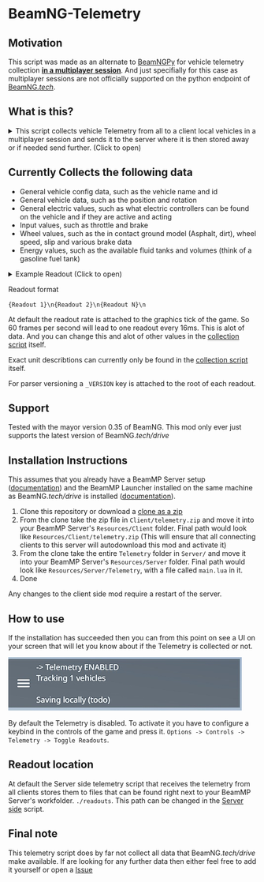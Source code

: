 # BeamNG-Telemetry

## Motivation
This script was made as an alternate to [BeamNGPy](https://github.com/BeamNG/BeamNGpy) for vehicle telemetry collection __[in a multiplayer session](https://beammp.com)__. And just specifially for this case as multiplayer sessions are not officially supported on the python endpoint of [BeamNG.*tech*](https://beamng.tech).

## What is this?
<details>
<summary>This script collects vehicle Telemetry from all to a client local vehicles in a multiplayer session and sends it to the server where it is then stored away or if needed send further. (Click to open)</summary>

![route](./.img/route.jpg)
</details>

## Currently Collects the following data
- General vehicle config data, such as the vehicle name and id
- General vehicle data, such as the position and rotation
- General electric values, such as what electric controllers can be found on the vehicle and if they are active and acting
- Input values, such as throttle and brake
- Wheel values, such as the in contact ground model (Asphalt, dirt), wheel speed, slip and various brake data
- Energy values, such as the available fluid tanks and volumes (think of a gasoline fuel tank)

<details>
<summary>Example Readout (Click to open)</summary>

```json
{
  "_VERSION": 1,
  "config": {
    "config": "settings/default.pc",
    "id": 41675,
    "jbm": "etkc"
  },
  "electrics": {
    "absActive": false,
    "escActive": false,
    "hasAbs": true,
    "hasEsc": true,
    "hasTcs": true,
    "odometer": 226.2229014,
    "signalHazardActive": false,
    "signalLeftActive": false,
    "signalReverseActive": false,
    "signalRightActive": false,
    "tcsActive": false,
    "twoStepEnabled": false
  },
  "energy": {
    "mainTank": {
      "energyCapacity": 1556250000,
      "energyDensity": 41500000,
      "energyType": "gasoline",
      "fluidCapacity": 50,
      "leakRate": 0,
      "remainingEnergyCapacity": 1550578432,
      "remainingFluidCapacity": 49.81778095
    }
  },
  "gameVersion": "0.35.4.0.18091",
  "general": {
    "accel": 0.08223197677,
    "altToMsl": 224.323525,
    "altToSurface": 0.09737449605,
    "dir": {
      "x": 0.3599453568,
      "y": 0.9169647098,
      "z": -0.1720905304
    },
    "dirUp": {
      "x": 0.09386821836,
      "y": 0.1478624642,
      "z": 0.9845432043
    },
    "heading": 21,
    "pos": {
      "x": 937.226614,
      "y": 627.9459108,
      "z": 224.323525
    },
    "rot": {
      "w": -0.1866491735,
      "x": 0.03254408017,
      "y": 0.08172975481,
      "z": 0.9784801006
    },
    "vel": {
      "x": 1.031052828,
      "y": 10.31431293,
      "z": -2.010768175
    }
  },
  "inputs": {
    "brake": 0,
    "clutch": 0,
    "parkingBrake": 0,
    "steering": -0.526658696,
    "throttle": 1
  },
  "time": 15087,
  "wheels": {
    "FL": {
      "angularVelocity": -31.86182976,
      "brake": {
        "absActive": false,
        "absFrequency": 100,
        "brakeCoolingArea": 0.150529412,
        "brakeCoreEnergyCoef": 0.0002989000478,
        "brakeCoreTemperature": 286.3500758,
        "brakeDiameter": 0.37,
        "brakeMaterial": "carbon-ceramic",
        "brakeMeltingPoint": 1800,
        "brakeSpecHeat": 820,
        "brakeSurfaceEnergyCoef": 0.001693766938,
        "brakeSurfaceTemperature": 287.1362922,
        "brakeThermalEfficiency": 0.9819911854,
        "brakeTorque": 2800,
        "brakeType": "carbon-ceramic-vented-disc",
        "brakingTorque": 0
      },
      "contactMaterial": "DIRT_DUSTY",
      "contactMaterialID": 14,
      "downForce": 5914.234863,
      "hasTire": true,
      "hubRadius": 0.255,
      "isBroken": false,
      "isDeflated": false,
      "radius": 0.33,
      "slip": 2.767340422,
      "slipEnergy": 4870.25293,
      "treadCoef": 0.4,
      "wheelSpeed": 10.46989959
    },
    "FR": {
      "angularVelocity": 29.07282639,
      "brake": {
        "absActive": true,
        "absFrequency": 100,
        "brakeCoolingArea": 0.150529412,
        "brakeCoreEnergyCoef": 0.0002989000478,
        "brakeCoreTemperature": 274.1047585,
        "brakeDiameter": 0.37,
        "brakeMaterial": "carbon-ceramic",
        "brakeMeltingPoint": 1800,
        "brakeSpecHeat": 820,
        "brakeSurfaceEnergyCoef": 0.001693766938,
        "brakeSurfaceTemperature": 271.4348818,
        "brakeThermalEfficiency": 0.9758834237,
        "brakeTorque": 2800,
        "brakeType": "carbon-ceramic-vented-disc",
        "brakingTorque": 0
      },
      "contactMaterial": "DIRT_DUSTY",
      "contactMaterialID": 14,
      "downForce": 0.0002344078093,
      "hasTire": true,
      "hubRadius": 0.255,
      "isBroken": false,
      "isDeflated": false,
      "radius": 0.33,
      "slip": 1.508722663,
      "slipEnergy": 0.2433418781,
      "treadCoef": 0.4,
      "wheelSpeed": 9.625636369
    },
    "RL": {
      "angularVelocity": -47.3743515,
      "brake": {
        "absActive": false,
        "absFrequency": 100,
        "brakeCoolingArea": 0.130874823,
        "brakeCoreEnergyCoef": 0.0005518154729,
        "brakeCoreTemperature": 267.6956301,
        "brakeDiameter": 0.345,
        "brakeMaterial": "carbon-ceramic",
        "brakeMeltingPoint": 1800,
        "brakeSpecHeat": 820,
        "brakeSurfaceEnergyCoef": 0.003126954346,
        "brakeSurfaceTemperature": 259.0945702,
        "brakeThermalEfficiency": 0.9699556541,
        "brakeTorque": 1500,
        "brakeType": "carbon-ceramic-vented-disc",
        "brakingTorque": 0
      },
      "contactMaterial": "ASPHALT",
      "contactMaterialID": 10,
      "downForce": 1046.509155,
      "hasTire": true,
      "hubRadius": 0.255,
      "isBroken": false,
      "isDeflated": false,
      "radius": 0.33,
      "slip": 5.81640625,
      "slipEnergy": 8452.280273,
      "treadCoef": 0.4,
      "wheelSpeed": 15.60778231
    },
    "RR": {
      "angularVelocity": 44.74794006,
      "brake": {
        "absActive": false,
        "absFrequency": 100,
        "brakeCoolingArea": 0.130874823,
        "brakeCoreEnergyCoef": 0.0005518154729,
        "brakeCoreTemperature": 261.7592303,
        "brakeDiameter": 0.345,
        "brakeMaterial": "carbon-ceramic",
        "brakeMeltingPoint": 1800,
        "brakeSpecHeat": 820,
        "brakeSurfaceEnergyCoef": 0.003126954346,
        "brakeSurfaceTemperature": 253.4404388,
        "brakeThermalEfficiency": 0.9668522191,
        "brakeTorque": 1500,
        "brakeType": "carbon-ceramic-vented-disc",
        "brakingTorque": 0
      },
      "contactMaterial": "DIRT_DUSTY",
      "contactMaterialID": 14,
      "downForce": 7256.098633,
      "hasTire": true,
      "hubRadius": 0.255,
      "isBroken": false,
      "isDeflated": false,
      "radius": 0.33,
      "slip": 5.902441025,
      "slipEnergy": 25653.81445,
      "treadCoef": 0.4,
      "wheelSpeed": 14.76346935
    }
  }
}
```
</details>

Readout format
```
{Readout 1}\n{Readout 2}\n{Readout N}\n
```

At default the readout rate is attached to the graphics tick of the game. So 60 frames per second will lead to one readout every 16ms. This is alot of data. And you can change this and alot of other values in the [collection script](https://github.com/OfficialLambdax/BeamNG-Telemetry/blob/main/Client/telemetry/lua/vehicle/extensions/auto/Telemetry.lua) itself.

Exact unit describtions can currently only be found in the [collection script](https://github.com/OfficialLambdax/BeamNG-Telemetry/blob/main/Client/telemetry/lua/vehicle/extensions/auto/Telemetry.lua#L79) itself.

For parser versioning a `_VERSION` key is attached to the root of each readout.

## Support
Tested with the mayor version 0.35 of BeamNG.
This mod only ever just supports the latest version of BeamNG.*tech/drive*

## Installation Instructions
This assumes that you already have a BeamMP Server setup ([documentation](https://docs.beammp.com/server/create-a-server)) and the BeamMP Launcher installed on the same machine as BeamNG.*tech/drive* is installed ([documentation](https://docs.beammp.com/game/getting-started/#1-compatibility)).

1. Clone this repository or download a [clone as a zip](https://github.com/OfficialLambdax/BeamNG-Telemetry/archive/refs/heads/main.zip)
2. From the clone take the zip file in `Client/telemetry.zip` and move it into your BeamMP Server's `Resources/Client` folder. Final path would look like `Resources/Client/telemetry.zip` (This will ensure that all connecting clients to this server will autodownload this mod and activate it)
3. From the clone take the entire `Telemetry` folder in `Server/` and move it into your BeamMP Server's `Resources/Server` folder. Final path would look like `Resources/Server/Telemetry`, with a file called `main.lua` in it.
4. Done

Any changes to the client side mod require a restart of the server.

## How to use
If the installation has succeeded then you can from this point on see a UI on your screen that will let you know about if the Telemetry is collected or not.

![Ui](./.img/ui.jpg)

By default the Telemetry is disabled. To activate it you have to configure a keybind in the controls of the game and press it. `Options -> Controls -> Telemetry -> Toggle Readouts`.

## Readout location
At default the Server side telemetry script that receives the telemetry from all clients stores them to files that can be found right next to your BeamMP Server's workfolder. `./readouts`. This path can be changed in the [Server side](https://github.com/OfficialLambdax/BeamNG-Telemetry/blob/main/Server/Telemetry/main.lua) script.

## Final note
This telemetry script does by far not collect all data that BeamNG.*tech/drive* make available. If are looking for any further data then either feel free to add it yourself or open a [Issue](https://github.com/OfficialLambdax/BeamNG-Telemetry/issues)
